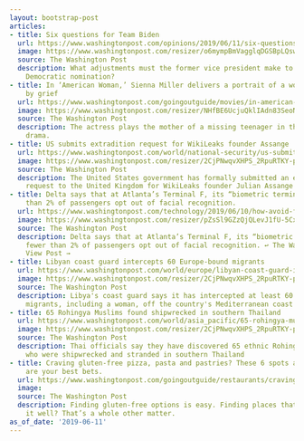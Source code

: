 ```yaml
---
layout: bootstrap-post
articles:
- title: Six questions for Team Biden
  url: https://www.washingtonpost.com/opinions/2019/06/11/six-questions-team-biden/
  image: https://www.washingtonpost.com/resizer/o6mympBmVagglqDGSBpLQswFrxA=/1484x0/arc-anglerfish-washpost-prod-washpost.s3.amazonaws.com/public/3S5HVHEKJ4I6THLT4K5GXPY3TM.jpg
  source: The Washington Post
  description: What adjustments must the former vice president make to secure the
    Democratic nomination?
- title: In ‘American Woman,’ Sienna Miller delivers a portrait of a woman forged
    by grief
  url: https://www.washingtonpost.com/goingoutguide/movies/in-american-woman-sienna-miller-delivers-a-portrait-of-a-woman-forged-by-grief/2019/06/10/47d81e2c-8a07-11e9-a491-25df61c78dc4_story.html
  image: https://www.washingtonpost.com/resizer/NHfBE6UcjuQklIAdn83SeoNdZ3w=/1484x0/arc-anglerfish-washpost-prod-washpost.s3.amazonaws.com/public/QGWH2CUH24I6TGGB5FC24XNY7M.jpg
  source: The Washington Post
  description: The actress plays the mother of a missing teenager in this watchable
    drama.
- title: US submits extradition request for WikiLeaks founder Assange
  url: https://www.washingtonpost.com/world/national-security/us-submits-extradition-request-for-wikileaks-founder-assange/2019/06/11/f48a8ee8-8c50-11e9-b6f4-033356502dce_story.html
  image: https://www.washingtonpost.com/resizer/2CjPNwqvXHPS_2RpuRTKY-p3eVo=/1484x0/www.washingtonpost.com/pb/resources/img/twp-social-share.png
  source: The Washington Post
  description: The United States government has formally submitted an extradition
    request to the United Kingdom for WikiLeaks founder Julian Assange
- title: Delta says that at Atlanta’s Terminal F, its “biometric terminal,” fewer
    than 2% of passengers opt out of facial recognition.
  url: https://www.washingtonpost.com/technology/2019/06/10/how-avoid-facial-recognition-airport/
  image: https://www.washingtonpost.com/resizer/pZsSl9GZzQjQLevJ1fU-5CxoGdY=/1484x0/arc-anglerfish-washpost-prod-washpost.s3.amazonaws.com/public/DOIFE2VSKAI6RC2TKAIWO2HETE.jpg
  source: The Washington Post
  description: Delta says that at Atlanta’s Terminal F, its “biometric terminal,”
    fewer than 2% of passengers opt out of facial recognition. ↩︎ The Washington Post
    View Post →
- title: Libyan coast guard intercepts 60 Europe-bound migrants
  url: https://www.washingtonpost.com/world/europe/libyan-coast-guard-intercepts-60-europe-bound-migrants/2019/06/11/693550ea-8c4f-11e9-b6f4-033356502dce_story.html
  image: https://www.washingtonpost.com/resizer/2CjPNwqvXHPS_2RpuRTKY-p3eVo=/1484x0/www.washingtonpost.com/pb/resources/img/twp-social-share.png
  source: The Washington Post
  description: Libya's coast guard says it has intercepted at least 60 Europe-bound
    migrants, including a woman, off the country's Mediterranean coast
- title: 65 Rohingya Muslims found shipwrecked in southern Thailand
  url: https://www.washingtonpost.com/world/asia_pacific/65-rohingya-muslims-found-shipwrecked-in-southern-thailand/2019/06/11/dbce3794-8c4e-11e9-b6f4-033356502dce_story.html
  image: https://www.washingtonpost.com/resizer/2CjPNwqvXHPS_2RpuRTKY-p3eVo=/1484x0/www.washingtonpost.com/pb/resources/img/twp-social-share.png
  source: The Washington Post
  description: Thai officials say they have discovered 65 ethnic Rohingya Muslim refugees
    who were shipwrecked and stranded in southern Thailand
- title: Craving gluten-free pizza, pasta and pastries? These 6 spots around D.C.
    are your best bets.
  url: https://www.washingtonpost.com/goingoutguide/restaurants/craving-gluten-free-pizza-pasta-and-pastries-these-6-spots-around-dc-are-your-best-bets/2019/06/07/468f04e8-8702-11e9-98c1-e945ae5db8fb_story.html
  image: 
  source: The Washington Post
  description: Finding gluten-free options is easy. Finding places that actually do
    it well? That’s a whole other matter.
as_of_date: '2019-06-11'
---
```


